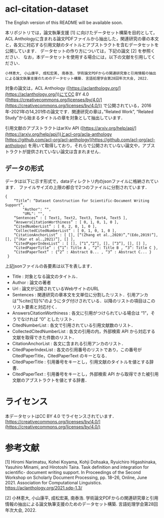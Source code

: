 # acl-citation-dataset

The English version of this README will be available soon.

本リポジトリでは，論文執筆支援 [1] に向けたデータセット構築を目的として，ACL Anthologyに含まれる論文PDFファイルから抽出した，関連研究の章の本文と，各文に対応する引用文献のタイトルとアブストラクトを含むデータセットを公開しています．
データセットの作り方については，下記の論文 [2] を参照ください．
なお，本データセットを使用する場合には，以下の文献を引用してください．

```
小林恵大, 小山康平, 成松宏美, 南泰浩. 学術論文PDFからの関連研究章と引用情報の抽出による論文執筆支援のためのデータセット構築. 言語処理学会第28回年次大会, 2022.
```

対象の論文は，ACL Anthology ([https://aclanthology.org/](https://aclanthology.org/))にてCC BY 4.0 ([https://creativecommons.org/licenses/by/4.0/](https://creativecommons.org/licenses/by/4.0/)) で公開されている，2016年-2021年の14,201件の論文です．関連研究の章は，”Related Work”, “Related Study”から始まるタイトルの章を対象として抽出しています．

引用文献のアブストラクトはarXiv API ([https://arxiv.org/help/api/](https://arxiv.org/help/api/))とacl-org/acla-anthology [https://github.com/acl-org/acl-anthology](https://github.com/acl-org/acl-anthology) を用いて取得しており，それらで公開されていない論文や，アブストラクトが提供されていない論文は含まれません．

## データの形式
データは以下に示す形式で，dataディレクトリ内のjsonファイルに格納されています．
ファイルサイズの上限の都合で2つのファイルに分割されています．

```
{
    “Title”: “Dataset Construction for Scientific-Document Writing Support”,
		"Author": "",
		"URL": "",
    “Sentences” : [ Text1, Text2, Text3, Text4, Text5 ], 
    “AnswersCitationWorthiness” : [ 0, 1, 0, 1, 0 ], 
    “CitedNumberList” : [ 0, 2, 0, 1, 0 ], 
    “CollectedCitedNumberList” : [ 0, 1, 0, 1, 0 ], 
    “CitationAnchorList” : [ [], [“(Zhang et al.,2020)”,“(Edo,2019)”], [], [“(Kar et al.,2021)”], [] ],
    “CitedPaperIndexList” : [ [], [“1”,“2”], [], [“3”], [], [] ],
    “CitedPaperTitle” : {“1”: Title A , “2”: Title B , “3”: Title C },
    “CitedPaperText” : {“2” : Abstract B... , “3” : Abstract C... }
 }
```

上記jsonファイルの各要素は以下を表します．

- Title : 対象となる論文のタイトル．
- Author : 論文の著者
- Url : 論文が公開されているWebサイトのURL
- Sentences : 関連研究の章本文を文単位に分割したリスト．引用アンカは”%cite{[1]}%”のようにタグ付けされている．以降のリストの項目はこのリスト要素と対応付く．
- AnswersCitationWorthiness : 各文に引用がつけられている場合は “1”，そうでなければ “0” としたリスト．
- CitedNumberList : 各文で引用されている引用文献数のリスト．
- CollectedCitedNumberList : 各文の引用の内，外部検索 API から対応する文献を取得できた件数のリスト．
- CitationAnchorList : 各文に含まれる引用アンカのリスト．
- CitedPaperIndexList : 各文の引用番号のリストであり，この番号が CitedPaperTitle，CitedPaperText のキーとなる．
- CitedPaperTitle : 引用番号をキーとし，引用文献のタイトルを値とする辞書．
- CitedPaperText : 引用番号をキーとし，外部検索 API から取得できた被引用文献のアブストラクトを値とする辞書．

# ライセンス

本データセットはCC BY 4.0 でライセンスされています．[https://creativecommons.org/licenses/by/4.0/](https://creativecommons.org/licenses/by/4.0/)

# 参考文献

[1] Hiromi Narimatsu, Kohei Koyama, Kohji Dohsaka, Ryuichiro Higashinaka, Yasuhiro Minami, and Hirotoshi Taira. Task definition and integration for scientific- document writing support. In Proceedings of the Second Workshop on Scholarly Document Processing, pp. 18–26, Online, June 2021. Association for Computational Linguistics. https://aclanthology.org/2021.sdp-1.3/

[2] 小林恵大, 小山康平, 成松宏美, 南泰浩. 学術論文PDFからの関連研究章と引用情報の抽出による論文執筆支援のためのデータセット構築. 言語処理学会第28回年次大会, 2022.



